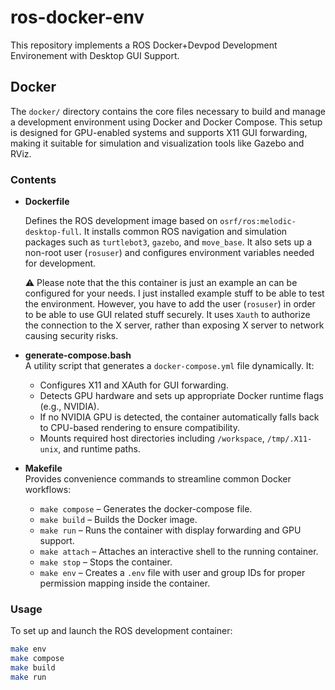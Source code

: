 # ros-docker-env
This repository implements a ROS Docker+Devpod Development Environement with Desktop GUI Support.

## Docker

The `docker/` directory contains the core files necessary to build and manage a development environment using Docker and Docker Compose. This setup is designed for GPU-enabled systems and supports X11 GUI forwarding, making it suitable for simulation and visualization tools like Gazebo and RViz.

### Contents

- **Dockerfile**  

    Defines the ROS development image based on `osrf/ros:melodic-desktop-full`. It installs common ROS navigation and simulation packages such as `turtlebot3`, `gazebo`, and `move_base`. It also sets up a non-root user (`rosuser`) and configures environment variables needed for development.

    ⚠️ Please note that the this container is just an example an can be configured for your needs. I just installed example stuff to be able to test the environment. However, you have to add the user (`rosuser`) in order to be able to use GUI related stuff securely. It uses `Xauth` to authorize the connection to the X server, rather than exposing X server to network causing security risks.

- **generate-compose.bash**  
  A utility script that generates a `docker-compose.yml` file dynamically. It:
  - Configures X11 and XAuth for GUI forwarding.
  - Detects GPU hardware and sets up appropriate Docker runtime flags (e.g., NVIDIA).
  - If no NVIDIA GPU is detected, the container automatically falls back to CPU-based rendering to ensure compatibility.
  - Mounts required host directories including `/workspace`, `/tmp/.X11-unix`, and runtime paths.

- **Makefile**  
  Provides convenience commands to streamline common Docker workflows:
  - `make compose` – Generates the docker-compose file.
  - `make build` – Builds the Docker image.
  - `make run` – Runs the container with display forwarding and GPU support.
  - `make attach` – Attaches an interactive shell to the running container.
  - `make stop` – Stops the container.
  - `make env` – Creates a `.env` file with user and group IDs for proper permission mapping inside the container.

### Usage

To set up and launch the ROS development container:

```bash
make env
make compose
make build
make run
```


